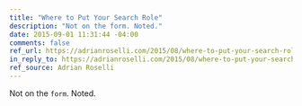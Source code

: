 ```yaml
---
title: "Where to Put Your Search Role"
description: "Not on the form. Noted."
date: 2015-09-01 11:31:44 -04:00
comments: false
ref_url: https://adrianroselli.com/2015/08/where-to-put-your-search-role.html
in_reply_to: https://adrianroselli.com/2015/08/where-to-put-your-search-role.html
ref_source: Adrian Roselli
---
```


Not on the `form`. Noted.